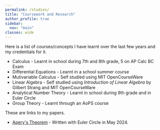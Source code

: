 ```yaml
---
permalink: /studies/
title: "Coursework and Research"
author_profile: true
sidebar:
  nav: "main"
classes: wide
---
```


Here is a list of courses/concepts I have learnt over the last few years and my credentials for it. 
* Calculus - Learnt in school during 7th and 8th grade, 5 on AP Calc BC Exam
* Differential Equations - Learnt in a school summer course
* Mutivariable Calculus - Self studied using MIT OpenCourseWare
* Linear Algebra - Self studied using _Introduction of Linear Algebra_ by Gilbert Strang and MIT OpenCourseWare
* Analytical Number Theory - Learnt in school during 9th grade and in Euler Circle
* Group Theory - Learnt through an AoPS course

These are links to my papers. 
* [Apery's Theorem](http://simonrs.com/eulercircle/analyticnt2024/keshav-apery.pdf) - Written with Euler Circle in May 2024.
